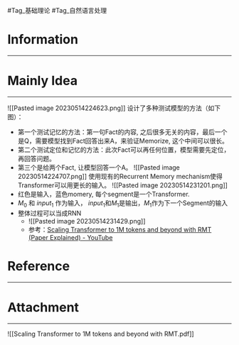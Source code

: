 #Tag_基础理论 #Tag_自然语言处理 
# Information
---


# Mainly Idea
---
![[Pasted image 20230514224623.png]]
设计了多种测试模型的方法（如下图）：
- 第一个测试记忆的方法：第一句Fact的内容, 之后很多无关的内容，最后一个是Q，需要模型找到Fact回答出来A，来验证Memorize, 这个中间可以很长。
- 第二个测试定位和记忆的方法：此次Fact可以再任何位置，模型需要先定位，再回答问题。
- 第三个是给两个Fact, 让模型回答一个A。
![[Pasted image 20230514224707.png]]
使用现有的Recurrent Memory mechanism使得Transformer可以用更长的输入。
![[Pasted image 20230514231201.png]]
- 红色是输入，蓝色momery, 每个segment是一个Transformer.
- $M_0$ 和 $input_1$ 作为输入， $input_1$和$M_1$是输出，$M_1$作为下一个Segment的输入
- 整体过程可以当成RNN
	- ![[Pasted image 20230514231429.png]]
	- 参考：[Scaling Transformer to 1M tokens and beyond with RMT (Paper Explained) - YouTube](https://www.youtube.com/watch?v=4Cclp6yPDuw&t=326s)
# Reference
---


# Attachment
---
![[Scaling Transformer to 1M tokens and beyond with RMT.pdf]]